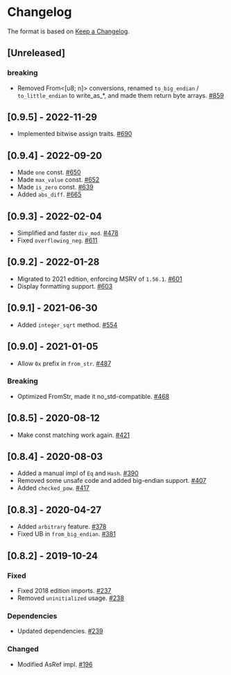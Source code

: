 # Changelog

The format is based on [Keep a Changelog].

[Keep a Changelog]: http://keepachangelog.com/en/1.0.0/

## [Unreleased]
### breaking
- Removed From<[u8; n]> conversions, renamed `to_big_endian` / `to_little_endian` to write_as_*, and made them return byte arrays. [#859](https://github.com/paritytech/parity-common/pull/859)

## [0.9.5] - 2022-11-29
- Implemented bitwise assign traits. [#690](https://github.com/paritytech/parity-common/pull/690)

## [0.9.4] - 2022-09-20
- Made `one` const. [#650](https://github.com/paritytech/parity-common/pull/650)
- Made `max_value` const. [#652](https://github.com/paritytech/parity-common/pull/652)
- Made `is_zero` const. [#639](https://github.com/paritytech/parity-common/pull/639)
- Added `abs_diff`. [#665](https://github.com/paritytech/parity-common/pull/665)

## [0.9.3] - 2022-02-04
- Simplified and faster `div_mod`. [#478](https://github.com/paritytech/parity-common/pull/478)
- Fixed `overflowing_neg`. [#611](https://github.com/paritytech/parity-common/pull/611)

## [0.9.2] - 2022-01-28
- Migrated to 2021 edition, enforcing MSRV of `1.56.1`. [#601](https://github.com/paritytech/parity-common/pull/601)
- Display formatting support. [#603](ttps://github.com/paritytech/parity-common/pull/603)

## [0.9.1] - 2021-06-30
- Added `integer_sqrt` method. [#554](https://github.com/paritytech/parity-common/pull/554)

## [0.9.0] - 2021-01-05
- Allow `0x` prefix in `from_str`. [#487](https://github.com/paritytech/parity-common/pull/487)
### Breaking
- Optimized FromStr, made it no_std-compatible. [#468](https://github.com/paritytech/parity-common/pull/468)

## [0.8.5] - 2020-08-12
- Make const matching work again. [#421](https://github.com/paritytech/parity-common/pull/421)

## [0.8.4] - 2020-08-03
- Added a manual impl of `Eq` and `Hash`. [#390](https://github.com/paritytech/parity-common/pull/390)
- Removed some unsafe code and added big-endian support. [#407](https://github.com/paritytech/parity-common/pull/407)
- Added `checked_pow`. [#417](https://github.com/paritytech/parity-common/pull/417)

## [0.8.3] - 2020-04-27
- Added `arbitrary` feature. [#378](https://github.com/paritytech/parity-common/pull/378)
- Fixed UB in `from_big_endian`. [#381](https://github.com/paritytech/parity-common/pull/381)

## [0.8.2] - 2019-10-24
### Fixed
- Fixed 2018 edition imports. [#237](https://github.com/paritytech/parity-common/pull/237)
- Removed `uninitialized` usage. [#238](https://github.com/paritytech/parity-common/pull/238)
### Dependencies
- Updated dependencies. [#239](https://github.com/paritytech/parity-common/pull/239)
### Changed
- Modified AsRef impl. [#196](https://github.com/paritytech/parity-common/pull/196)
